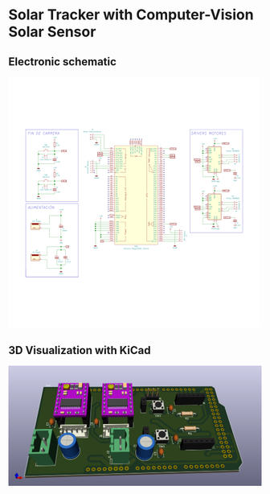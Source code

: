 # Solar Tracker with Computer-Vision Solar Sensor

## Electronic schematic

![hardware_setup](hardware/solar-tracker_eesquema.png)

## 3D Visualization with KiCad

![3dview](hardware/solar-tracker.png)

